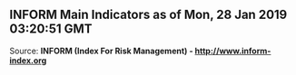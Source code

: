 ## INFORM Main Indicators as of Mon, 28 Jan 2019 03:20:51 GMT

Source: **INFORM (Index For Risk Management) - http://www.inform-index.org**